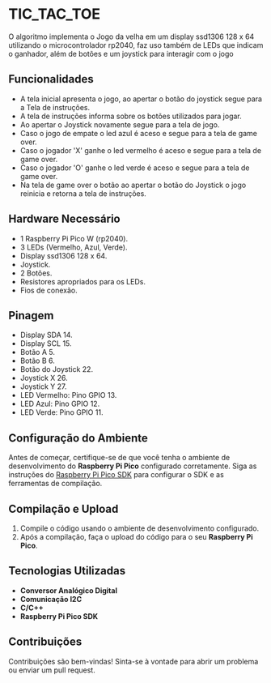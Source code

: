# TIC_TAC_TOE
O algoritmo implementa o Jogo da velha em um display ssd1306 128 x 64 utilizando o microcontrolador rp2040, faz uso também de LEDs que indicam o ganhador, além de botões e um joystick para interagir com o jogo

## Funcionalidades

- A tela inicial apresenta o jogo, ao apertar o botão do joystick segue para a Tela de instruções.
- A tela de instruções informa sobre os botões utilizados para jogar.
- Ao apertar o Joystick novamente segue para a tela de jogo.
- Caso o jogo de empate o led azul é aceso e segue para a tela de game over.
- Caso o jogador 'X' ganhe o led vermelho é aceso e segue para a tela de game over.
- Caso o jogador 'O' ganhe o led verde é aceso e segue para a tela de game over.
- Na tela de game over o botão ao apertar o botão do Joystick o jogo reinicia e retorna a tela de instruções.

## Hardware Necessário

- 1 Raspberry Pi Pico W (rp2040).
- 3 LEDs (Vermelho, Azul, Verde).
- Display ssd1306 128 x 64.
- Joystick.
- 2 Botões.
- Resistores apropriados para os LEDs.
- Fios de conexão.

## Pinagem

- Display SDA 14.
- Display SCL 15.
- Botão A 5.
- Botão B 6.
- Botão do Joystick 22.
- Joystick X 26.
- Joystick Y 27.
- LED Vermelho: Pino GPIO 13.
- LED Azul: Pino GPIO 12.
- LED Verde: Pino GPIO 11.

## Configuração do Ambiente

Antes de começar, certifique-se de que você tenha o ambiente de desenvolvimento do **Raspberry Pi Pico** configurado corretamente. Siga as instruções do [Raspberry Pi Pico SDK](https://www.raspberrypi.org/documentation/rp2040/getting-started/) para configurar o SDK e as ferramentas de compilação.
## Compilação e Upload

1. Compile o código usando o ambiente de desenvolvimento configurado.
2. Após a compilação, faça o upload do código para o seu **Raspberry Pi Pico**.

## Tecnologias Utilizadas

- **Conversor Analógico Digital**
- **Comunicação I2C**
- **C/C++**
- **Raspberry Pi Pico SDK**

## Contribuições

Contribuições são bem-vindas! Sinta-se à vontade para abrir um problema ou enviar um pull request.
